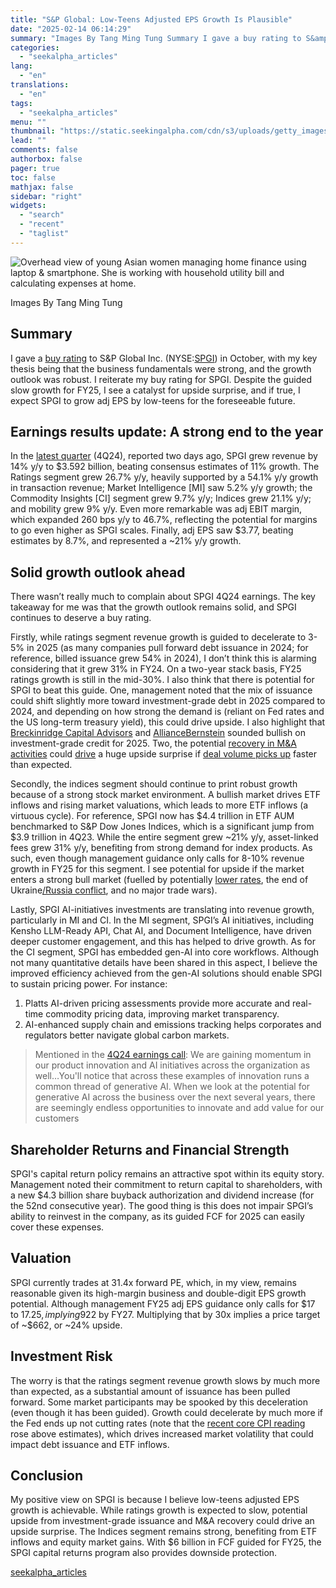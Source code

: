 ```yaml
---
title: "S&P Global: Low-Teens Adjusted EPS Growth Is Plausible"
date: "2025-02-14 06:14:29"
summary: "Images By Tang Ming Tung Summary I gave a buy rating to S&amp;P Global Inc. (NYSE:SPGI) in October, with my key thesis being that the business fundamentals were strong, and the growth outlook was robust. I reiterate my buy rating for SPGI. Despite the guided slow growth for FY25, I..."
categories:
  - "seekalpha_articles"
lang:
  - "en"
translations:
  - "en"
tags:
  - "seekalpha_articles"
menu: ""
thumbnail: "https://static.seekingalpha.com/cdn/s3/uploads/getty_images/1814675033/image_1814675033.jpg"
lead: ""
comments: false
authorbox: false
pager: true
toc: false
mathjax: false
sidebar: "right"
widgets:
  - "search"
  - "recent"
  - "taglist"
---
```


![Overhead view of young Asian women managing home finance using laptop & smartphone. She is working with household utility bill and calculating expenses at home.](https://static.seekingalpha.com/cdn/s3/uploads/getty_images/1814675033/image_1814675033.jpg?io=getty-c-w750) 



Images By Tang Ming Tung





Summary
-------

I gave a [buy rating](https://seekingalpha.com/article/4729578-sp-global-spgi-reiterate-buy-rating-fundamentals-sound) to S&P Global Inc. (NYSE:[SPGI](https://seekingalpha.com/symbol/SPGI "S&P Global Inc.")) in October, with my key thesis being that the business fundamentals were strong, and the growth outlook was robust. I reiterate my buy rating for SPGI. Despite the guided slow growth for FY25, I see a catalyst for upside surprise, and if true, I expect SPGI to grow adj EPS by low-teens for the foreseeable future.

Earnings results update: A strong end to the year
-------------------------------------------------

In the [latest quarter](https://seekingalpha.com/pr/19997828-s-and-p-global-reports-fourth-quarter-and-full-year-2024-results#source=section%3APress%20Releases%7Csection_asset%3APress%20Releases%7Cfirst_level_url%3Asymbol%7Cbutton%3ATitle%7Clock_status%3ANo%7Cline%3A4) (4Q24), reported two days ago, SPGI grew revenue by 14% y/y to $3.592 billion, beating consensus estimates of 11% growth. The Ratings segment grew 26.7% y/y, heavily supported by a 54.1% y/y growth in transaction revenue; Market Intelligence [MI] saw 5.2% y/y growth; the Commodity Insights [CI] segment grew 9.7% y/y; Indices grew 21.1% y/y; and mobility grew 9% y/y. Even more remarkable was adj EBIT margin, which expanded 260 bps y/y to 46.7%, reflecting the potential for margins to go even higher as SPGI scales. Finally, adj EPS saw $3.77, beating estimates by 8.7%, and represented a ~21% y/y growth.

Solid growth outlook ahead
--------------------------

There wasn’t really much to complain about SPGI 4Q24 earnings. The key takeaway for me was that the growth outlook remains solid, and SPGI continues to deserve a buy rating.

Firstly, while ratings segment revenue growth is guided to decelerate to 3-5% in 2025 (as many companies pull forward debt issuance in 2024; for reference, billed issuance grew 54% in 2024), I don’t think this is alarming considering that it grew 31% in FY24. On a two-year stack basis, FY25 ratings growth is still in the mid-30%. I also think that there is potential for SPGI to beat this guide. One, management noted that the mix of issuance could shift slightly more toward investment-grade debt in 2025 compared to 2024, and depending on how strong the demand is (reliant on Fed rates and the US long-term treasury yield), this could drive upside. I also highlight that [Breckinridge Capital Advisors](https://www.breckinridge.com/insights/details/q1-2025-corporate-bond-market-outlook/) and [AllianceBernstein](https://www.alliancebernstein.com/us/en-us/investments/insights/investment-insights/2025-credit-outlook-on-firm-ground-despite-shifting-political-sands.html) sounded bullish on investment-grade credit for 2025. Two, the potential [recovery in M&A activities](https://www.bcg.com/publications/2025/m-and-a-outlook-2025-expectations-high) could [drive](https://www.goldmansachs.com/what-we-do/investment-banking/insights/articles/2025-ma-outlook/report.pdf) a huge upside surprise if [deal volume picks up](https://www.jpmorgan.com/investment-banking/mergers-and-acquisitions-market-outlook) faster than expected.

Secondly, the indices segment should continue to print robust growth because of a strong stock market environment. A bullish market drives ETF inflows and rising market valuations, which leads to more ETF inflows (a virtuous cycle). For reference, SPGI now has $4.4 trillion in ETF AUM benchmarked to S&P Dow Jones Indices, which is a significant jump from $3.9 trillion in 4Q23. While the entire segment grew ~21% y/y, asset-linked fees grew 31% y/y, benefiting from strong demand for index products. As such, even though management guidance only calls for 8-10% revenue growth in FY25 for this segment. I see potential for upside if the market enters a strong bull market (fuelled by potentially [lower rates](https://fortune.com/2025/02/12/trump-wants-lower-interest-rates-tariffs-yields-soaring-inflation-data-hot/), the end of Ukraine[/Russia conflict](https://www.reuters.com/world/trump-says-he-discussed-ending-ukraine-war-with-russias-putin-2025-02-12/), and no major trade wars).

Lastly, SPGI AI-initiatives investments are translating into revenue growth, particularly in MI and CI. In the MI segment, SPGI’s AI initiatives, including Kensho LLM-Ready API, Chat AI, and Document Intelligence, have driven deeper customer engagement, and this has helped to drive growth. As for the CI segment, SPGI has embedded gen-AI into core workflows. Although not many quantitative details have been shared in this aspect, I believe the improved efficiency achieved from the gen-AI solutions should enable SPGI to sustain pricing power. For instance:

1. Platts AI-driven pricing assessments provide more accurate and real-time commodity pricing data, improving market transparency.
2. AI-enhanced supply chain and emissions tracking helps corporates and regulators better navigate global carbon markets.

> Mentioned in the [4Q24 earnings call](https://seekingalpha.com/article/4757092-s-and-p-global-inc-spgi-q4-2024-earnings-call-transcript): We are gaining momentum in our product innovation and AI initiatives across the organization as well…You'll notice that across these examples of innovation runs a common thread of generative AI. When we look at the potential for generative AI across the business over the next several years, there are seemingly endless opportunities to innovate and add value for our customers

Shareholder Returns and Financial Strength
------------------------------------------

SPGI's capital return policy remains an attractive spot within its equity story. Management noted their commitment to return capital to shareholders, with a new $4.3 billion share buyback authorization and dividend increase (for the 52nd consecutive year). The good thing is this does not impair SPGI’s ability to reinvest in the company, as its guided FCF for 2025 can easily cover these expenses.

Valuation
---------

SPGI currently trades at 31.4x forward PE, which, in my view, remains reasonable given its high-margin business and double-digit EPS growth potential. Although management FY25 adj EPS guidance only calls for $17 to $17.25, implying 9% y/y growth, I see room for upside potential (as I noted above), potentially driving adj EPS growth to low teens. Suppose SPGI grows as I think it can, at low teens for the next few years, adj EPS could grow to ~$22 by FY27. Multiplying that by 30x implies a price target of ~$662, or ~24% upside.

Investment Risk
---------------

The worry is that the ratings segment revenue growth slows by much more than expected, as a substantial amount of issuance has been pulled forward. Some market participants may be spooked by this deceleration (even though it has been guided). Growth could decelerate by much more if the Fed ends up not cutting rates (note that the [recent core CPI reading](https://www.bloomberg.com/news/videos/2025-02-12/us-economy-core-cpi-rises-0-4-in-january-video) rose above estimates), which drives increased market volatility that could impact debt issuance and ETF inflows.

Conclusion
----------

My positive view on SPGI is because I believe low-teens adjusted EPS growth is achievable. While ratings growth is expected to slow, potential upside from investment-grade issuance and M&A recovery could drive an upside surprise. The Indices segment remains strong, benefiting from ETF inflows and equity market gains. With $6 billion in FCF guided for FY25, the SPGI capital returns program also provides downside protection.

[seekalpha_articles](https://seekingalpha.com/article/4758274-s-and-p-global-low-teens-adj-eps-growth-is-plausible)

